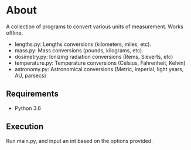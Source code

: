 
# About

A collection of programs to convert various units of measurement. Works offline.

* lengths.py: Lengths conversions (kilometers, miles, etc).
* mass.py: Mass conversions (pounds, kilograms, etc).
* dosimetry.py: Ionizing radiation conversions (Rems, Sieverts, etc)
* temperature.py: Temperature conversions (Celsius, Fahrenheit, Kelvin)
* astronomy.py: Astronomical conversions (Metric, imperial, light years, AU, parsecs)

## Requirements

* Python 3.6

## Execution

Run main.py, and input an int based on the options provided.